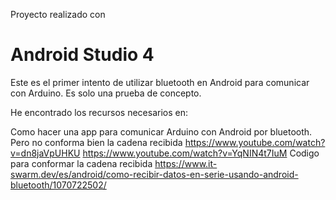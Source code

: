 Proyecto realizado con 
# Android Studio 4
Este es el primer intento de utilizar bluetooth en Android para comunicar con Arduino.
Es solo una prueba de concepto.

He encontrado los recursos necesarios en:

Como hacer una app para comunicar Arduino con Android por bluetooth. Pero no conforma bien la cadena recibida
https://www.youtube.com/watch?v=dn8jaVpUHKU
https://www.youtube.com/watch?v=YqNIN4t7IuM
Codigo para conformar la cadena recibida
https://www.it-swarm.dev/es/android/como-recibir-datos-en-serie-usando-android-bluetooth/1070722502/